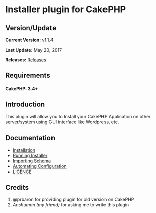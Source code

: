 # Installer plugin for CakePHP

## Version/Update
 **Current Version:** v1.1.4
 
 **Last Update:** May 20, 2017
 
 **Releases:** [Releases](https://github.com/anuj9196/CakePHP-App-Installer/releases)

## Requirements
#### CakePHP: 3.4+

## Introduction
This plugin will allow you to Install your CakePHP Application on other server/system using GUI interface like Wordpress, etc.

## Documentation
* [Installation](docs/installation.md)
* [Running Installer](docs/running-installer.md)
* [Importing Schema](docs/import-schema.md)
* [Automating Configuration](docs/automation.md)
* [LICENCE](LICENCE.md)


## Credits
1. @prbaron for providing plugin for old version on CakePHP
2. *Anshuman (my friend)* for asking me to write this plugin

